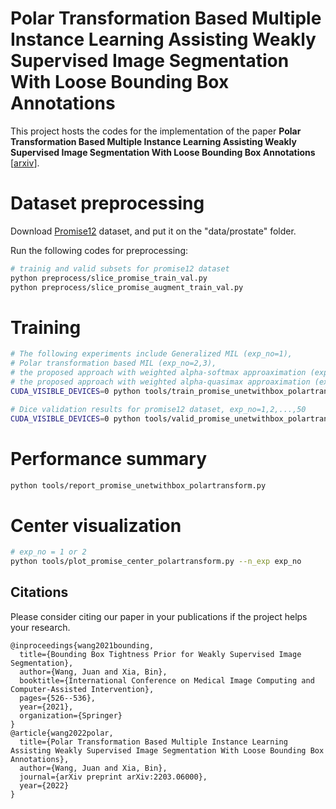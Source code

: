 # Polar Transformation Based Multiple Instance Learning Assisting Weakly Supervised Image Segmentation With Loose Bounding Box Annotations

This project hosts the codes for the implementation of the paper **Polar Transformation Based Multiple Instance Learning Assisting Weakly Supervised Image Segmentation With Loose Bounding Box Annotations** [[arxiv](https://arxiv.org/abs/2203.06000)].

# Dataset preprocessing

Download [Promise12](https://promise12.grand-challenge.org/) dataset, and put it on the "data/prostate" folder.

Run the following codes for preprocessing:

```bash
# trainig and valid subsets for promise12 dataset
python preprocess/slice_promise_train_val.py
python preprocess/slice_promise_augment_train_val.py
```

# Training

```bash
# The following experiments include Generalized MIL (exp_no=1), 
# Polar transformation based MIL (exp_no=2,3), 
# the proposed approach with weighted alpha-softmax approaximation (exp_no=4,...,10),
# the proposed approach with weighted alpha-quasimax approaximation (exp_no=11,...,17),
CUDA_VISIBLE_DEVICES=0 python tools/train_promise_unetwithbox_polartransform.py --n_exp exp_no
```

```bash
# Dice validation results for promise12 dataset, exp_no=1,2,...,50
CUDA_VISIBLE_DEVICES=0 python tools/valid_promise_unetwithbox_polartransform.py --n_exp exp_no
```

# Performance summary

```bash
python tools/report_promise_unetwithbox_polartransform.py
```

# Center visualization

```bash
# exp_no = 1 or 2
python tools/plot_promise_center_polartransform.py --n_exp exp_no
```

## Citations

Please consider citing our paper in your publications if the project helps your research.

```
@inproceedings{wang2021bounding,
  title={Bounding Box Tightness Prior for Weakly Supervised Image Segmentation},
  author={Wang, Juan and Xia, Bin},
  booktitle={International Conference on Medical Image Computing and Computer-Assisted Intervention},
  pages={526--536},
  year={2021},
  organization={Springer}
}
@article{wang2022polar,
  title={Polar Transformation Based Multiple Instance Learning Assisting Weakly Supervised Image Segmentation With Loose Bounding Box Annotations},
  author={Wang, Juan and Xia, Bin},
  journal={arXiv preprint arXiv:2203.06000},
  year={2022}
}
```
